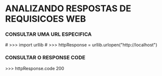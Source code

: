 # ANALIZANDO RESPOSTAS DE REQUISICOES WEB

<h3> CONSULTAR UMA URL ESPECIFICA </h3>
                # >>> import urllib
                # >>> httpResponse = urllib.urlopen("http://localhost")

<h3> CONSULTAR O RESPONSE CODE </h3>
                >>> httpResponse.code
                200
                            
